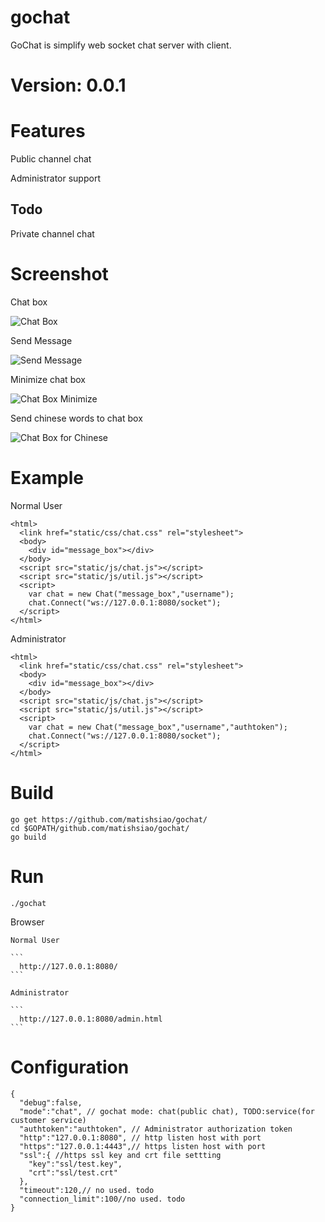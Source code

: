 # gochat

  GoChat is simplify web socket chat server with client.

# Version: 0.0.1

# Features

  Public channel chat
  
  Administrator support

## Todo

  Private channel chat

# Screenshot

  Chat box

  ![Chat Box](https://github.com/matishsiao/gochat/blob/master/images/chatbox.png)

  Send Message

  ![Send Message](https://github.com/matishsiao/gochat/blob/master/images/sendmessage.png)

  Minimize chat box

  ![Chat Box Minimize](https://github.com/matishsiao/gochat/blob/master/images/minimize.png)

  Send chinese words to chat box

  ![Chat Box for Chinese](https://github.com/matishsiao/gochat/blob/master/images/chat.png)

# Example

  Normal User

  ```
  <html>
    <link href="static/css/chat.css" rel="stylesheet">
    <body>
      <div id="message_box"></div>
    </body>
    <script src="static/js/chat.js"></script>
    <script src="static/js/util.js"></script>
    <script>
      var chat = new Chat("message_box","username");
      chat.Connect("ws://127.0.0.1:8080/socket");
    </script>
  </html>
  ```
  
  Administrator
  
  ```
  <html>
    <link href="static/css/chat.css" rel="stylesheet">
    <body>
      <div id="message_box"></div>
    </body>
    <script src="static/js/chat.js"></script>
    <script src="static/js/util.js"></script>
    <script>
      var chat = new Chat("message_box","username","authtoken");
      chat.Connect("ws://127.0.0.1:8080/socket");
    </script>
  </html>
  ```
# Build
  ```
  go get https://github.com/matishsiao/gochat/
  cd $GOPATH/github.com/matishsiao/gochat/
  go build
  ```
# Run
  ```
  ./gochat
  ```
  
  Browser
  
    Normal User
    
    ```
      http://127.0.0.1:8080/
    ```
    
    Administrator
    
    ```
      http://127.0.0.1:8080/admin.html
    ```
    
# Configuration
  ```
  {
    "debug":false,
    "mode":"chat", // gochat mode: chat(public chat), TODO:service(for customer service)
    "authtoken":"authtoken", // Administrator authorization token
    "http":"127.0.0.1:8080", // http listen host with port
    "https":"127.0.0.1:4443",// https listen host with port
    "ssl":{ //https ssl key and crt file settting
      "key":"ssl/test.key",
      "crt":"ssl/test.crt"
    },
    "timeout":120,// no used. todo
    "connection_limit":100//no used. todo
  }

  ```
